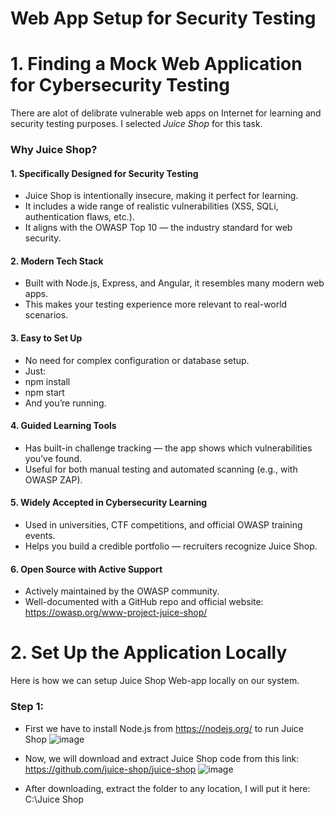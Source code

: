 # Web App Setup for Security Testing

# 1. Finding a Mock Web Application for Cybersecurity Testing
There are alot of delibrate vulnerable web apps on Internet for learning and security testing purposes. I selected *Juice Shop* for this task.

### Why Juice Shop?
#### 1. Specifically Designed for Security Testing
- Juice Shop is intentionally insecure, making it perfect for learning.
- It includes a wide range of realistic vulnerabilities (XSS, SQLi, authentication flaws, etc.).
- It aligns with the OWASP Top 10 — the industry standard for web security.


#### 2. Modern Tech Stack
- Built with Node.js, Express, and Angular, it resembles many modern web apps.
- This makes your testing experience more relevant to real-world scenarios.


#### 3. Easy to Set Up
- No need for complex configuration or database setup.
- Just:
- npm install
- npm start
- And you’re running.


#### 4. Guided Learning Tools
- Has built-in challenge tracking — the app shows which vulnerabilities you’ve found.
- Useful for both manual testing and automated scanning (e.g., with OWASP ZAP).


#### 5. Widely Accepted in Cybersecurity Learning
- Used in universities, CTF competitions, and official OWASP training events.
- Helps you build a credible portfolio — recruiters recognize Juice Shop.


#### 6. Open Source with Active Support
- Actively maintained by the OWASP community.
- Well-documented with a GitHub repo and official website: https://owasp.org/www-project-juice-shop/

# 2. Set Up the Application Locally
Here is how we can setup Juice Shop Web-app locally on our system.
### Step 1:
- First we have to install Node.js from https://nodejs.org/ to run Juice Shop
![image](https://github.com/user-attachments/assets/06825c70-5904-42ff-b8a7-a5950a22fcd6)

- Now, we will download and extract Juice Shop code from this link: https://github.com/juice-shop/juice-shop
![image](https://github.com/user-attachments/assets/8609b165-dc24-4da6-9232-6e6d8e588cda)

- After downloading, extract the folder to any location, I will put it here: C:\Juice Shop


